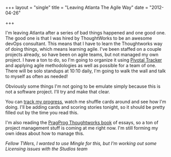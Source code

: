 +++
layout = "single"
title = "Leaving Atlanta The Agile Way"
date = "2012-04-26"

+++

I'm leaving Atlanta after a series of bad things happened and one good one. The good one is that I was hired by ThoughtWorks to be an awesome devOps consultant. This means that I have to learn the Thoughtworks way of doing things, which means learning agile. I've been staffed on a couple projects already, so have been on agile teams, but not managed my own project. I have a ton to do, so I'm going to organize it using [Pivotal Tracker](http://www.pivotaltracker.com/) and applying agile methodologies as well as possible for a team of one. There will be solo standups at 10:10 daily, I'm going to walk the wall and talk to myself as often as needed!

Obviously some things I'm not going to be emulate simply because this is not a software project. I'll try and make that clear.

You can [track my progress](https://www.pivotaltracker.com/projects/536293), watch me shuffle cards around and see how I'm doing. I'll be adding cards and scoring stories tonight, so it should be pretty filled out by the time you read this.

I'm also reading the [PragProg Thoughtworks book](http://www.amazon.com/The-Thoughtworks-Anthology-Technology-Programmers/dp/193435614X) of essays, so a ton of project management stuff is coming at me right now. I'm still forming my own ideas about how to manage this. 

_Fellow TWers, I wanted to use Mingle for this, but I'm working out some Licensing issues with the Studios team_
